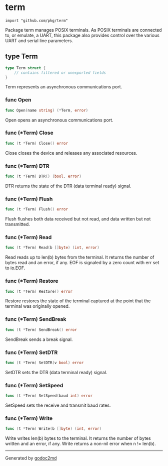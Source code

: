 
# term
    import "github.com/pkg/term"

Package term manages POSIX terminals. As POSIX terminals are connected to,
or emulate, a UART, this package also provides control over the various
UART and serial line parameters.







## type Term
``` go
type Term struct {
    // contains filtered or unexported fields
}
```
Term represents an asynchronous communications port.









### func Open
``` go
func Open(name string) (*Term, error)
```
Open opens an asynchronous communications port.




### func (\*Term) Close
``` go
func (t *Term) Close() error
```
Close closes the device and releases any associated resources.



### func (\*Term) DTR
``` go
func (t *Term) DTR() (bool, error)
```
DTR returns the state of the DTR (data terminal ready) signal.



### func (\*Term) Flush
``` go
func (t *Term) Flush() error
```
Flush flushes both data received but not read, and data written but not transmitted.



### func (\*Term) Read
``` go
func (t *Term) Read(b []byte) (int, error)
```
Read reads up to len(b) bytes from the terminal. It returns the number of
bytes read and an error, if any. EOF is signaled by a zero count with
err set to io.EOF.



### func (\*Term) Restore
``` go
func (t *Term) Restore() error
```
Restore restores the state of the terminal captured at the point that
the terminal was originally opened.



### func (\*Term) SendBreak
``` go
func (t *Term) SendBreak() error
```
SendBreak sends a break signal.



### func (\*Term) SetDTR
``` go
func (t *Term) SetDTR(v bool) error
```
SetDTR sets the DTR (data terminal ready) signal.



### func (\*Term) SetSpeed
``` go
func (t *Term) SetSpeed(baud int) error
```
SetSpeed sets the receive and transmit baud rates.



### func (\*Term) Write
``` go
func (t *Term) Write(b []byte) (int, error)
```
Write writes len(b) bytes to the terminal. It returns the number of bytes
written and an error, if any. Write returns a non-nil error when n !=
len(b).









- - -
Generated by [godoc2md](http://godoc.org/github.com/davecheney/godoc2md)